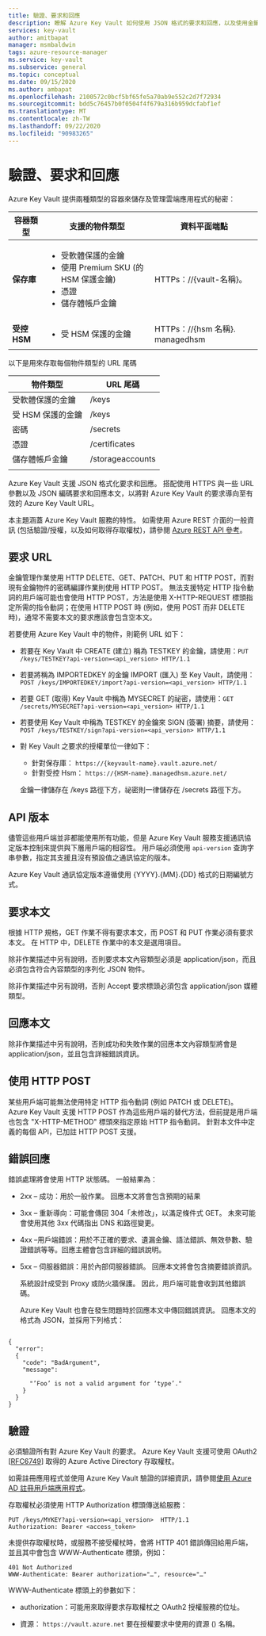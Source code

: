 ```yaml
---
title: 驗證、要求和回應
description: 瞭解 Azure Key Vault 如何使用 JSON 格式的要求和回應，以及使用金鑰保存庫所需的驗證。
services: key-vault
author: amitbapat
manager: msmbaldwin
tags: azure-resource-manager
ms.service: key-vault
ms.subservice: general
ms.topic: conceptual
ms.date: 09/15/2020
ms.author: ambapat
ms.openlocfilehash: 2100572c0bcf5bf65fe5a70ab9e552c2d7f72934
ms.sourcegitcommit: bdd5c76457b0f0504f4f679a316b959dcfabf1ef
ms.translationtype: MT
ms.contentlocale: zh-TW
ms.lasthandoff: 09/22/2020
ms.locfileid: "90983265"
---
```

# <a name="authentication-requests-and-responses"></a>驗證、要求和回應

Azure Key Vault 提供兩種類型的容器來儲存及管理雲端應用程式的秘密：

|容器類型|支援的物件類型|資料平面端點|
|--|--|--|
| **保存庫**|<ul><li>受軟體保護的金鑰</li><li>使用 Premium SKU (的 HSM 保護金鑰) </li><li>憑證</li><li>儲存體帳戶金鑰</li></ul> | HTTPs：//{vault-名稱}。
|**受控 HSM** |<ul><li>受 HSM 保護的金鑰</li></ul> | HTTPs：//{hsm 名稱}. managedhsm

以下是用來存取每個物件類型的 URL 尾碼

|物件類型|URL 尾碼|
|--|--|
|受軟體保護的金鑰| /keys |
|受 HSM 保護的金鑰| /keys |
|密碼|/secrets|
|憑證| /certificates|
|儲存體帳戶金鑰|/storageaccounts
||

Azure Key Vault 支援 JSON 格式化要求和回應。 搭配使用 HTTPS 與一些 URL 參數以及 JSON 編碼要求和回應本文，以將對 Azure Key Vault 的要求導向至有效的 Azure Key Vault URL。

本主題涵蓋 Azure Key Vault 服務的特性。 如需使用 Azure REST 介面的一般資訊 (包括驗證/授權，以及如何取得存取權杖)，請參閱 [Azure REST API 參考](https://docs.microsoft.com/rest/api/azure)。

## <a name="request-url"></a>要求 URL  
 金鑰管理作業使用 HTTP DELETE、GET、PATCH、PUT 和 HTTP POST，而對現有金鑰物件的密碼編譯作業則使用 HTTP POST。 無法支援特定 HTTP 指令動詞的用戶端可能也會使用 HTTP POST，方法是使用 X-HTTP-REQUEST 標頭指定所需的指令動詞；在使用 HTTP POST 時 (例如，使用 POST 而非 DELETE 時)，通常不需要本文的要求應該會包含空本文。  

 若要使用 Azure Key Vault 中的物件，則範例 URL 如下：  

- 若要在 Key Vault 中 CREATE (建立) 稱為 TESTKEY 的金鑰，請使用：`PUT /keys/TESTKEY?api-version=<api_version> HTTP/1.1`  

- 若要將稱為 IMPORTEDKEY 的金鑰 IMPORT (匯入) 至 Key Vault，請使用：`POST /keys/IMPORTEDKEY/import?api-version=<api_version> HTTP/1.1`  

- 若要 GET (取得) Key Vault 中稱為 MYSECRET 的祕密，請使用：`GET /secrets/MYSECRET?api-version=<api_version> HTTP/1.1`  

- 若要使用 Key Vault 中稱為 TESTKEY 的金鑰來 SIGN (簽署) 摘要，請使用：`POST /keys/TESTKEY/sign?api-version=<api_version> HTTP/1.1`  

- 對 Key Vault 之要求的授權單位一律如下：
  - 針對保存庫： `https://{keyvault-name}.vault.azure.net/`
  - 針對受控 Hsm： `https://{HSM-name}.managedhsm.azure.net/`

  金鑰一律儲存在 /keys 路徑下方，祕密則一律儲存在 /secrets 路徑下方。  

## <a name="api-version"></a>API 版本  
 儘管這些用戶端並非都能使用所有功能，但是 Azure Key Vault 服務支援通訊協定版本控制來提供與下層用戶端的相容性。 用戶端必須使用 `api-version` 查詢字串參數，指定其支援且沒有預設值之通訊協定的版本。  

 Azure Key Vault 通訊協定版本遵循使用 {YYYY}.{MM}.{DD} 格式的日期編號方式。  

## <a name="request-body"></a>要求本文  
 根據 HTTP 規格，GET 作業不得有要求本文，而 POST 和 PUT 作業必須有要求本文。 在 HTTP 中，DELETE 作業中的本文是選用項目。  

 除非作業描述中另有說明，否則要求本文內容類型必須是 application/json，而且必須包含符合內容類型的序列化 JSON 物件。  

 除非作業描述中另有說明，否則 Accept 要求標頭必須包含 application/json 媒體類型。  

## <a name="response-body"></a>回應本文  
 除非作業描述中另有說明，否則成功和失敗作業的回應本文內容類型將會是 application/json，並且包含詳細錯誤資訊。  

## <a name="using-http-post"></a>使用 HTTP POST  
 某些用戶端可能無法使用特定 HTTP 指令動詞 (例如 PATCH 或 DELETE)。 Azure Key Vault 支援 HTTP POST 作為這些用戶端的替代方法，但前提是用戶端也包含 "X-HTTP-METHOD" 標頭來指定原始 HTTP 指令動詞。 針對本文件中定義的每個 API，已加註 HTTP POST 支援。  

## <a name="error-responses"></a>錯誤回應  
 錯誤處理將會使用 HTTP 狀態碼。 一般結果為：  

- 2xx – 成功：用於一般作業。 回應本文將會包含預期的結果  

- 3xx – 重新導向：可能會傳回 304「未修改」，以滿足條件式 GET。 未來可能會使用其他 3xx 代碼指出 DNS 和路徑變更。  

- 4xx –用戶端錯誤：用於不正確的要求、遺漏金鑰、語法錯誤、無效參數、驗證錯誤等等。回應主體會包含詳細的錯誤說明。  

- 5xx – 伺服器錯誤：用於內部伺服器錯誤。 回應本文將會包含摘要錯誤資訊。  

  系統設計成受到 Proxy 或防火牆保護。 因此，用戶端可能會收到其他錯誤碼。  

  Azure Key Vault 也會在發生問題時於回應本文中傳回錯誤資訊。 回應本文的格式為 JSON，並採用下列格式：  

```  

{  
  "error":  
  {  
    "code": "BadArgument",  
    "message":  

      "’Foo’ is not a valid argument for ‘type’."  
    }  
  }  
}  

```  

## <a name="authentication"></a>驗證  
 必須驗證所有對 Azure Key Vault 的要求。 Azure Key Vault 支援可使用 OAuth2 [[RFC6749](https://tools.ietf.org/html/rfc6749)] 取得的 Azure Active Directory 存取權杖。 
 
 如需註冊應用程式並使用 Azure Key Vault 驗證的詳細資訊，請參閱[使用 Azure AD 註冊用戶端應用程式](https://docs.microsoft.com/rest/api/azure/index#register-your-client-application-with-azure-ad)。
 
 存取權杖必須使用 HTTP Authorization 標頭傳送給服務：  

```  
PUT /keys/MYKEY?api-version=<api_version>  HTTP/1.1  
Authorization: Bearer <access_token>  

```  

 未提供存取權杖時，或服務不接受權杖時，會將 HTTP 401 錯誤傳回給用戶端，並且其中會包含 WWW-Authenticate 標頭，例如：  

```  
401 Not Authorized  
WWW-Authenticate: Bearer authorization="…", resource="…"  

```  

 WWW-Authenticate 標頭上的參數如下：  

-   authorization：可能用來取得要求存取權杖之 OAuth2 授權服務的位址。  

-   資源： `https://vault.azure.net` 要在授權要求中使用的資源 () 名稱。  

